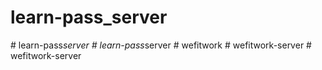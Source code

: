 # learn-pass_server
#   l e a r n - p a s s _ s e r v e r  
 #   l e a r n - p a s s _ s e r v e r  
 #   w e f i t w o r k  
 #   w e f i t w o r k - s e r v e r  
 #   w e f i t w o r k - s e r v e r  
 